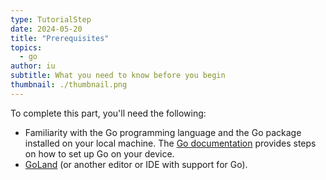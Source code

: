 ```yaml
---
type: TutorialStep
date: 2024-05-20
title: "Prerequisites"
topics:
  - go
author: iu
subtitle: What you need to know before you begin
thumbnail: ./thumbnail.png
---
```


To complete this part, you'll need the following:

- Familiarity with the Go programming language and the Go package installed on your local machine. The [Go documentation](https://go.dev/doc/install) provides steps on how to set up Go on your device.
- [GoLand](https://www.jetbrains.com/go/) (or another editor or IDE with support for Go).
